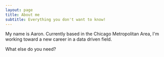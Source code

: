 ```yaml
---
layout: page
title: About me
subtitle: Everything you don't want to know!
---
```


My name is Aaron. Currently based in the Chicago Metropolitan Area, I'm working toward a new career in a data driven field.

What else do you need?
